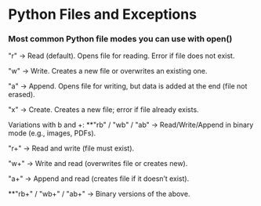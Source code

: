# Python Files and Exceptions

### Most common Python file modes you can use with open()

"r" → Read (default). Opens file for reading. Error if file does not exist.


"w" → Write. Creates a new file or overwrites an existing one.


"a" → Append. Opens file for writing, but data is added at the end (file not erased).


"x" → Create. Creates a new file; error if file already exists.


Variations with b and +:
**"rb" / "wb" / "ab" → Read/Write/Append in binary mode (e.g., images, PDFs).


"r+" → Read and write (file must exist).


"w+" → Write and read (overwrites file or creates new).


"a+" → Append and read (creates file if it doesn’t exist).


**"rb+" / "wb+" / "ab+" → Binary versions of the above.